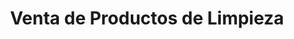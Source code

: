 ---
title: "Venta de Productos de Limpieza"
url: /cochabamba/venta-de-productos-de-limpieza/
shop: Lebensmittel
---